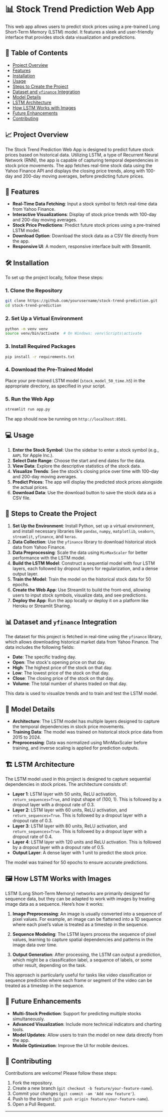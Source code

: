 # 📊 Stock Trend Prediction Web App

This web app allows users to predict stock prices using a pre-trained Long Short-Term Memory (LSTM) model. It features a sleek and user-friendly interface that provides stock data visualization and predictions.

## 📝 Table of Contents

- [Project Overview](#project-overview)
- [Features](#features)
- [Installation](#installation)
- [Usage](#usage)
- [Steps to Create the Project](#steps-to-create-the-project)
- [Dataset and `yfinance` Integration](#dataset-and-yfinance-integration)
- [Model Details](#model-details)
- [LSTM Architecture](#lstm-architecture)
- [How LSTM Works with Images](#how-lstm-works-with-images)
- [Future Enhancements](#future-enhancements)
- [Contributing](#contributing)

## 📈 Project Overview

The Stock Trend Prediction Web App is designed to predict future stock prices based on historical data. Utilizing LSTM, a type of Recurrent Neural Network (RNN), the app is capable of capturing temporal dependencies in stock price movements. The app fetches real-time stock data using the Yahoo Finance API and displays the closing price trends, along with 100-day and 200-day moving averages, before predicting future prices.

## 🎨 Features

- **Real-Time Data Fetching**: Input a stock symbol to fetch real-time data from Yahoo Finance.
- **Interactive Visualizations**: Display of stock price trends with 100-day and 200-day moving averages.
- **Stock Price Predictions**: Predict future stock prices using a pre-trained LSTM model.
- **Download Option**: Download the stock data as a CSV file directly from the app.
- **Responsive UI**: A modern, responsive interface built with Streamlit.

## 🛠️ Installation

To set up the project locally, follow these steps:

### 1. Clone the Repository

```bash
git clone https://github.com/yourusername/stock-trend-prediction.git
cd stock-trend-prediction
```

### 2. Set Up a Virtual Environment

```bash
python -m venv venv
source venv/bin/activate  # On Windows: venv\Scripts\activate
```

### 3. Install Required Packages

```bash
pip install -r requirements.txt
```

### 4. Download the Pre-Trained Model

Place your pre-trained LSTM model (`stock_model_50_time.h5`) in the appropriate directory, as specified in your script.

### 5. Run the Web App

```bash
streamlit run app.py
```

The app should now be running on `http://localhost:8501`.

## 💻 Usage

1. **Enter the Stock Symbol**: Use the sidebar to enter a stock symbol (e.g., `AAPL` for Apple Inc.).
2. **Select Date Range**: Choose the start and end dates for the data.
3. **View Data**: Explore the descriptive statistics of the stock data.
4. **Visualize Trends**: See the stock's closing price over time with 100-day and 200-day moving averages.
5. **Predict Prices**: The app will display the predicted stock prices alongside the actual prices.
6. **Download Data**: Use the download button to save the stock data as a CSV file.

## 🧰 Steps to Create the Project

1. **Set Up the Environment**: Install Python, set up a virtual environment, and install necessary libraries like `pandas`, `numpy`, `matplotlib`, `seaborn`, `streamlit`, `yfinance`, and `keras`.
2. **Data Collection**: Use the `yfinance` library to download historical stock data from Yahoo Finance.
3. **Data Preprocessing**: Scale the data using `MinMaxScaler` for better performance with the LSTM model.
4. **Build the LSTM Model**: Construct a sequential model with four LSTM layers, each followed by dropout layers for regularization, and a dense output layer.
5. **Train the Model**: Train the model on the historical stock data for 50 epochs.
6. **Create the Web App**: Use Streamlit to build the front-end, allowing users to input stock symbols, visualize data, and see predictions.
7. **Deploy the App**: Run the app locally or deploy it on a platform like Heroku or Streamlit Sharing.

## 📊 Dataset and `yfinance` Integration

The dataset for this project is fetched in real-time using the `yfinance` library, which allows downloading historical market data from Yahoo Finance. The data includes the following fields:

- **Date**: The specific trading day.
- **Open**: The stock's opening price on that day.
- **High**: The highest price of the stock on that day.
- **Low**: The lowest price of the stock on that day.
- **Close**: The closing price of the stock on that day.
- **Volume**: The total number of shares traded on that day.

This data is used to visualize trends and to train and test the LSTM model.

## 🧠 Model Details

- **Architecture**: The LSTM model has multiple layers designed to capture the temporal dependencies in stock price movements.
- **Training Data**: The model was trained on historical stock price data from 2015 to 2024.
- **Preprocessing**: Data was normalized using MinMaxScaler before training, and inverse scaling is applied for prediction outputs.

## 🏗️ LSTM Architecture

The LSTM model used in this project is designed to capture sequential dependencies in stock prices. The architecture consists of:

- **Layer 1**: LSTM layer with 50 units, ReLU activation, `return_sequences=True`, and input shape of (100, 1). This is followed by a dropout layer with a dropout rate of 0.3.
- **Layer 2**: LSTM layer with 60 units, ReLU activation, and `return_sequences=True`. This is followed by a dropout layer with a dropout rate of 0.3.
- **Layer 3**: LSTM layer with 80 units, ReLU activation, and `return_sequences=True`. This is followed by a dropout layer with a dropout rate of 0.4.
- **Layer 4**: LSTM layer with 120 units and ReLU activation. This is followed by a dropout layer with a dropout rate of 0.5.
- **Output Layer**: A dense layer with 1 unit to predict the stock price.

The model was trained for 50 epochs to ensure accurate predictions.

## 🖼️ How LSTM Works with Images

LSTM (Long Short-Term Memory) networks are primarily designed for sequence data, but they can be adapted to work with images by treating image data as a sequence. Here’s how it works:

1. **Image Preprocessing**: An image is usually converted into a sequence of pixel values. For example, an image can be flattened into a 1D sequence where each pixel’s value is treated as a timestep in the sequence.
  
2. **Sequence Modeling**: The LSTM layers process the sequence of pixel values, learning to capture spatial dependencies and patterns in the image data over time.

3. **Output Generation**: After processing, the LSTM can output a prediction, which might be a classification label, a sequence of labels, or some other result, depending on the task.

This approach is particularly useful for tasks like video classification or sequence prediction where each frame or segment of the video can be treated as a timestep in the sequence.

## 🚀 Future Enhancements

- **Multi-Stock Prediction**: Support for predicting multiple stocks simultaneously.
- **Advanced Visualization**: Include more technical indicators and charting tools.
- **Model Updates**: Allow users to train the model on new data directly from the app.
- **Mobile Optimization**: Improve the UI for mobile devices.

## 🤝 Contributing

Contributions are welcome! Please follow these steps:

1. Fork the repository.
2. Create a new branch (`git checkout -b feature/your-feature-name`).
3. Commit your changes (`git commit -am 'Add new feature'`).
4. Push to the branch (`git push origin feature/your-feature-name`).
5. Open a Pull Request.

---
